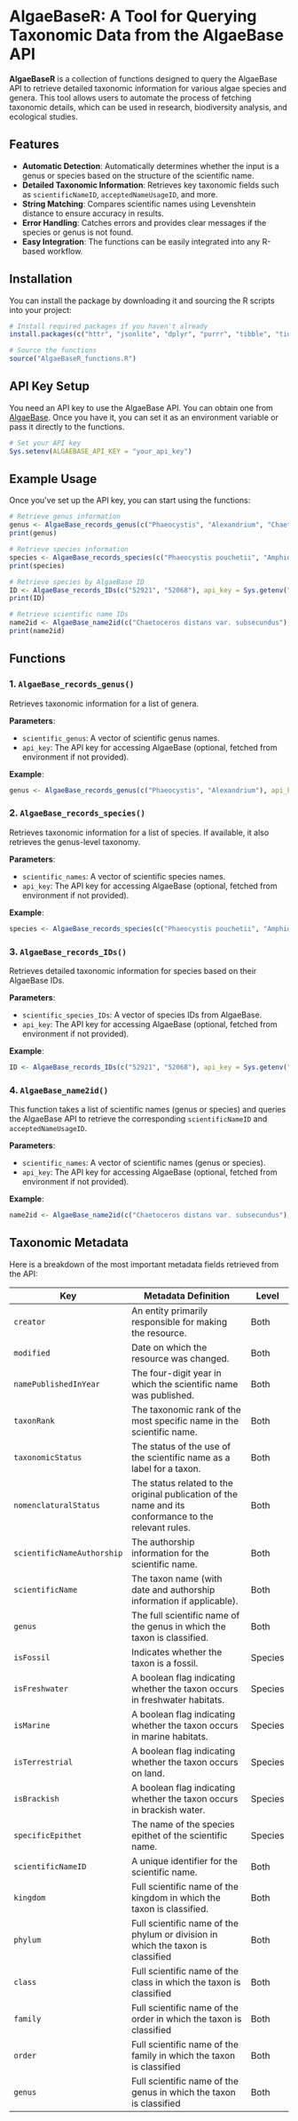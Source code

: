 # AlgaeBaseR: A Tool for Querying Taxonomic Data from the AlgaeBase API

**AlgaeBaseR** is a collection of functions designed to query the AlgaeBase API to retrieve detailed taxonomic information for various algae species and genera. This tool allows users to automate the process of fetching taxonomic details, which can be used in research, biodiversity analysis, and ecological studies.

## Features

- **Automatic Detection**: Automatically determines whether the input is a genus or species based on the structure of the scientific name.
- **Detailed Taxonomic Information**: Retrieves key taxonomic fields such as `scientificNameID`, `acceptedNameUsageID`, and more.
- **String Matching**: Compares scientific names using Levenshtein distance to ensure accuracy in results.
- **Error Handling**: Catches errors and provides clear messages if the species or genus is not found.
- **Easy Integration**: The functions can be easily integrated into any R-based workflow.

## Installation

You can install the package by downloading it and sourcing the R scripts into your project:

```r
# Install required packages if you haven't already
install.packages(c("httr", "jsonlite", "dplyr", "purrr", "tibble", "tidyr", "stringdist"))

# Source the functions
source("AlgaeBaseR_functions.R")
```

## API Key Setup

You need an API key to use the AlgaeBase API. You can obtain one from [AlgaeBase](https://www.algaebase.org/). Once you have it, you can set it as an environment variable or pass it directly to the functions.

```r
# Set your API key
Sys.setenv(ALGAEBASE_API_KEY = "your_api_key")
```

## Example Usage

Once you've set up the API key, you can start using the functions:

```r
# Retrieve genus information
genus <- AlgaeBase_records_genus(c("Phaeocystis", "Alexandrium", "Chaetoceros"), api_key = Sys.getenv("ALGAEBASE_API_KEY"))
print(genus)

# Retrieve species information
species <- AlgaeBase_records_species(c("Phaeocystis pouchetii", "Amphidinium klebsii"), api_key = Sys.getenv("ALGAEBASE_API_KEY"))
print(species)

# Retrieve species by AlgaeBase ID
ID <- AlgaeBase_records_IDs(c("52921", "52068"), api_key = Sys.getenv("ALGAEBASE_API_KEY"))
print(ID)

# Retrieve scientific name IDs
name2id <- AlgaeBase_name2id(c("Chaetoceros distans var. subsecundus"), api_key = Sys.getenv("ALGAEBASE_API_KEY"))
print(name2id)
```

## Functions

### 1. `AlgaeBase_records_genus()`
Retrieves taxonomic information for a list of genera.

**Parameters**:
- `scientific_genus`: A vector of scientific genus names.
- `api_key`: The API key for accessing AlgaeBase (optional, fetched from environment if not provided).

**Example**:
```r
genus <- AlgaeBase_records_genus(c("Phaeocystis", "Alexandrium"), api_key = Sys.getenv("ALGAEBASE_API_KEY"))
```

### 2. `AlgaeBase_records_species()`
Retrieves taxonomic information for a list of species. If available, it also retrieves the genus-level taxonomy.

**Parameters**:
- `scientific_names`: A vector of scientific species names.
- `api_key`: The API key for accessing AlgaeBase (optional, fetched from environment if not provided).

**Example**:
```r
species <- AlgaeBase_records_species(c("Phaeocystis pouchetii", "Amphidinium klebsii"), api_key = Sys.getenv("ALGAEBASE_API_KEY"))
```

### 3. `AlgaeBase_records_IDs()`
Retrieves detailed taxonomic information for species based on their AlgaeBase IDs.

**Parameters**:
- `scientific_species_IDs`: A vector of species IDs from AlgaeBase.
- `api_key`: The API key for accessing AlgaeBase (optional, fetched from environment if not provided).

**Example**:
```r
ID <- AlgaeBase_records_IDs(c("52921", "52068"), api_key = Sys.getenv("ALGAEBASE_API_KEY"))
```

### 4. `AlgaeBase_name2id()`
This function takes a list of scientific names (genus or species) and queries the AlgaeBase API to retrieve the corresponding `scientificNameID` and `acceptedNameUsageID`.

**Parameters**:
- `scientific_names`: A vector of scientific names (genus or species).
- `api_key`: The API key for accessing AlgaeBase (optional, fetched from environment if not provided).

**Example**:
```r
name2id <- AlgaeBase_name2id(c("Chaetoceros distans var. subsecundus"), api_key = Sys.getenv("ALGAEBASE_API_KEY"))
```

## Taxonomic Metadata

Here is a breakdown of the most important metadata fields retrieved from the API:

| Key                      | Metadata Definition                                                                                     | Level    |
|--------------------------|---------------------------------------------------------------------------------------------------------|----------|
| `creator`                | An entity primarily responsible for making the resource.                                                | Both     |
| `modified`               | Date on which the resource was changed.                                                                 | Both     |
| `namePublishedInYear`     | The four-digit year in which the scientific name was published.                                         | Both     |
| `taxonRank`              | The taxonomic rank of the most specific name in the scientific name.                                     | Both     |
| `taxonomicStatus`         | The status of the use of the scientific name as a label for a taxon.                                    | Both     |
| `nomenclaturalStatus`     | The status related to the original publication of the name and its conformance to the relevant rules.    | Both     |
| `scientificNameAuthorship`| The authorship information for the scientific name.                                                     | Both     |
| `scientificName`          | The taxon name (with date and authorship information if applicable).                                    | Both     |
| `genus`                  | The full scientific name of the genus in which the taxon is classified.                                  | Both     |
| `isFossil`               | Indicates whether the taxon is a fossil.                                                                | Species  |
| `isFreshwater`           | A boolean flag indicating whether the taxon occurs in freshwater habitats.                              | Species  |
| `isMarine`               | A boolean flag indicating whether the taxon occurs in marine habitats.                                  | Species  |
| `isTerrestrial`          | A boolean flag indicating whether the taxon occurs on land.                                              | Species  |
| `isBrackish`             | A boolean flag indicating whether the taxon occurs in brackish water.                                   | Species  |
| `specificEpithet`        | The name of the species epithet of the scientific name.                                                  | Species  |
| `scientificNameID`       | A unique identifier for the scientific name.                                                            | Both     |
| `kingdom`    | Full scientific name of the kingdom in which the taxon is classified.                       | Both     |
| `phylum`    | Full scientific name of the phylum or division in which the taxon is classified                       | Both     |
| `class`    | Full scientific name of the class in which the taxon is classified                       | Both     |
| `family`    | Full scientific name of the order in which the taxon is classified                       | Both     |
| `order`    | Full scientific name of the family in which the taxon is classified                       | Both     |
| `genus`    | Full scientific name of the genus in which the taxon is classified                       | Both     |


